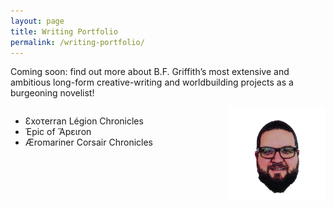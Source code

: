 ```yaml
---
layout: page
title: Writing Portfolio
permalink: /writing-portfolio/
---
```


<p>Coming soon: find out more about B.F. Griffith’s most extensive and ambitious long-form creative-writing and worldbuilding projects as a burgeoning novelist!</p>
<ul style="float:left;">
  <li>Ɛxoτerran Légion Chronicles</li>
  <li>Έpic of Ἄpειron</li>
  <li>Æromariner Corsair Chronicles</li>
</ul>
<img style="float:right;" src="/IMAGES/BFGriffith_cartoon.png" alt="BFGriffth cartoon portrait" height="150px" width="auto" />